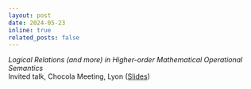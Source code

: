 ```yaml
---
layout: post
date: 2024-05-23
inline: true
related_posts: false
---
```


*Logical Relations (and more) in Higher-order Mathematical Operational Semantics* <br> Invited talk, Chocola Meeting, Lyon ([Slides](/assets/pdf/chocola-may24-slides.pdf))
